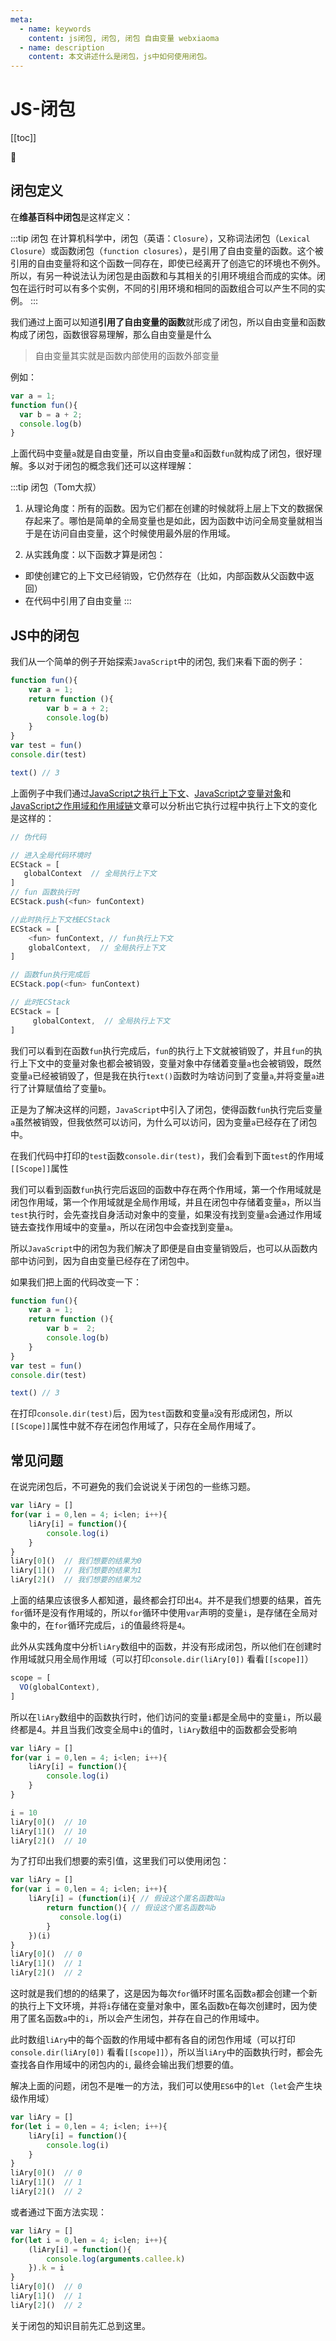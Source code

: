 ```yaml
---
meta:
  - name: keywords
    content: js闭包, 闭包, 闭包 自由变量 webxiaoma
  - name: description
    content: 本文讲述什么是闭包，js中如何使用闭包。
---
```


# JS-闭包

[[toc]]

:horse: 



## 闭包定义

在**维基百科中闭包**是这样定义：

:::tip 闭包
在计算机科学中，闭包（英语：`Closure`），又称词法闭包（`Lexical Closure`）或函数闭包（`function closures`），是引用了自由变量的函数。这个被引用的自由变量将和这个函数一同存在，即使已经离开了创造它的环境也不例外。所以，有另一种说法认为闭包是由函数和与其相关的引用环境组合而成的实体。闭包在运行时可以有多个实例，不同的引用环境和相同的函数组合可以产生不同的实例。
:::

我们通过上面可以知道**引用了自由变量的函数**就形成了闭包，所以自由变量和函数构成了闭包，函数很容易理解，那么自由变量是什么

> 自由变量其实就是函数内部使用的函数外部变量

例如：

```js
var a = 1;
function fun(){
  var b = a + 2;
  console.log(b)
}
```
上面代码中变量`a`就是自由变量，所以自由变量`a`和函数`fun`就构成了闭包，很好理解。多以对于闭包的概念我们还可以这样理解：

:::tip 闭包（Tom大叔）
1. 从理论角度：所有的函数。因为它们都在创建的时候就将上层上下文的数据保存起来了。哪怕是简单的全局变量也是如此，因为函数中访问全局变量就相当于是在访问自由变量，这个时候使用最外层的作用域。

2. 从实践角度：以下函数才算是闭包：
- 即使创建它的上下文已经销毁，它仍然存在（比如，内部函数从父函数中返回）
- 在代码中引用了自由变量
:::


## JS中的闭包

我们从一个简单的例子开始探索`JavaScript`中的闭包, 我们来看下面的例子：

```js
function fun(){
    var a = 1;
    return function (){
        var b = a + 2;
        console.log(b)
    }
}
var test = fun()
console.dir(test)

text() // 3
```


上面例子中我们通过[JavaScript之执行上下文](/javascript/execution-contexts.html)、[JavaScript之变量对象](/javascript/variable-object.html)和[JavaScript之作用域和作用域链](/javascript/scope-chain.html)文章可以分析出它执行过程中执行上下文的变化是这样的：

```js
// 伪代码

// 进入全局代码环境时
ECStack = [
   globalContext  // 全局执行上下文
]
// fun 函数执行时
ECStack.push(<fun> funContext)

//此时执行上下文栈ECStack 
ECStack = [
    <fun> funContext, // fun执行上下文
    globalContext,  // 全局执行上下文
]

// 函数fun执行完成后
ECStack.pop(<fun> funContext)

// 此时ECStack 
ECStack = [
     globalContext,  // 全局执行上下文
]
```
我们可以看到在函数`fun`执行完成后，`fun`的执行上下文就被销毁了，并且`fun`的执行上下文中的变量对象也都会被销毁，变量对象中存储着变量`a`也会被销毁，既然变量`a`已经被销毁了，但是我在执行`text()`函数时为啥访问到了变量`a`,并将变量`a`进行了计算赋值给了变量`b`。

正是为了解决这样的问题，`JavaScript`中引入了闭包，使得函数`fun`执行完后变量`a`虽然被销毁，但我依然可以访问，为什么可以访问，因为变量`a`已经存在了闭包中。

在我们代码中打印的`test`函数`console.dir(test)`，我们会看到下面`test`的作用域`[[Scope]]`属性

<images src="/web/js/closure1.png" />


我们可以看到函数`fun`执行完后返回的函数中存在两个作用域，第一个作用域就是闭包作用域，第一个作用域就是全局作用域，并且在闭包中存储着变量`a`，所以当`test`执行时，会先查找自身活动对象中的变量，如果没有找到变量`a`会通过作用域链去查找作用域中的变量`a`，所以在闭包中会查找到变量`a`。

所以`JavaScript`中的闭包为我们解决了即便是自由变量销毁后，也可以从函数内部中访问到，因为自由变量已经存在了闭包中。

如果我们把上面的代码改变一下：

```js
function fun(){
    var a = 1;
    return function (){
        var b =  2;
        console.log(b)
    }
}
var test = fun()
console.dir(test)

text() // 3
```

在打印`console.dir(test)`后，因为`test`函数和变量`a`没有形成闭包，所以`[[Scope]]`属性中就不存在闭包作用域了，只存在全局作用域了。

<images src="/web/js/closure2.png" />


## 常见问题

在说完闭包后，不可避免的我们会说说关于闭包的一些练习题。

```js
var liAry = []
for(var i = 0,len = 4; i<len; i++){
    liAry[i] = function(){
        console.log(i)
    }
}
liAry[0]()  // 我们想要的结果为0
liAry[1]()  // 我们想要的结果为1
liAry[2]()  // 我们想要的结果为2
```
上面的结果应该很多人都知道，最终都会打印出`4`。并不是我们想要的结果，首先`for`循环是没有作用域的，所以`for`循环中使用`var`声明的变量`i`，是存储在全局对象中的，在`for`循环完成后，`i`的值最终将是`4`。

此外从实践角度中分析`liAry`数组中的函数，并没有形成闭包，所以他们在创建时作用域就只用全局作用域（可以打印`console.dir(liAry[0])` 看看`[[scope]]`）

```js
scope = [
  VO(globalContext),
]
```

所以在`liAry`数组中的函数执行时，他们访问的变量`i`都是全局中的变量`i`，所以最终都是4。并且当我们改变全局中`i`的值时，`liAry`数组中的函数都会受影响

```js
var liAry = []
for(var i = 0,len = 4; i<len; i++){
    liAry[i] = function(){
        console.log(i)
    }
}

i = 10
liAry[0]()  // 10
liAry[1]()  // 10
liAry[2]()  // 10
```

为了打印出我们想要的索引值，这里我们可以使用闭包：

```js
var liAry = []
for(var i = 0,len = 4; i<len; i++){
    liAry[i] = (function(i){ // 假设这个匿名函数叫a
        return function(){ // 假设这个匿名函数叫b
           console.log(i)
        }
    })(i)
}
liAry[0]()  // 0
liAry[1]()  // 1
liAry[2]()  // 2
```
这时就是我们想的的结果了，这是因为每次`for`循环时匿名函数`a`都会创建一个新的执行上下文环境，并将`i`存储在变量对象中，匿名函数`b`在每次创建时，因为使用了匿名函数`a`中的`i`，所以会产生闭包，并存在自己的作用域中。

此时数组`liAry`中的每个函数的作用域中都有各自的闭包作用域（可以打印`console.dir(liAry[0])` 看看`[[scope]]`），所以当`liAry`中的函数执行时，都会先查找各自作用域中的闭包内的`i`, 最终会输出我们想要的值。


解决上面的问题，闭包不是唯一的方法，我们可以使用`ES6`中的`let`（`let`会产生块级作用域）

```js
var liAry = []
for(let i = 0,len = 4; i<len; i++){
    liAry[i] = function(){
        console.log(i)
    }
}
liAry[0]()  // 0
liAry[1]()  // 1
liAry[2]()  // 2
```

或者通过下面方法实现：

```js
var liAry = []
for(let i = 0,len = 4; i<len; i++){
    (liAry[i] = function(){ 
        console.log(arguments.callee.k)
    }).k = i
}
liAry[0]()  // 0
liAry[1]()  // 1
liAry[2]()  // 2
```


关于闭包的知识目前先汇总到这里。












